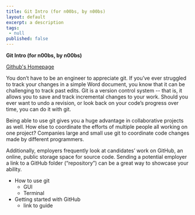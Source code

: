 ```yaml
---
title: Git Intro (for n00bs, by n00bs)
layout: default
excerpt: a description
tags:
 - null
published: false
---
```


**Git Intro (for n00bs, by n00bs)** </br>

[Github's Homepage](http://i.imgur.com/bnOkj99.png) </br>

You don’t have to be an engineer to appreciate git. If you’ve ever struggled to track your changes in a simple Word document, you know that it can be challenging to track past edits. Git is a version control system -- that is, it allows you to save and track incremental changes to your work. Should you ever want to undo a revision, or look back on your code’s progress over time, you can do it with git.

Being able to use git gives you a huge advantage in collaborative projects as well. How else to coordinate the efforts of multiple people all working on one project? Companies large and small use git to coordinate code changes made by different programmers.

Additionally, employers frequently look at candidates’ work on GitHub, an online, public storage space for source code. Sending a potential employer a link to a GitHub folder (“repository”) can be a great way to showcase your ability.

* How to use git
    * GUI
    * Terminal
* Getting started with GitHub
    * link to guide
